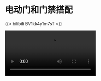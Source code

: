 # 电动门和门禁搭配


{{< bilibili BV1kk4y1m7sT >}}

<style>
video{
max-width : 100%;
height : auto;
}
</style>
<video  id="video" controls="" preload="">
    <source id="mp4" src="广告+栅栏.mp4" type="video/mp4">
</video>









